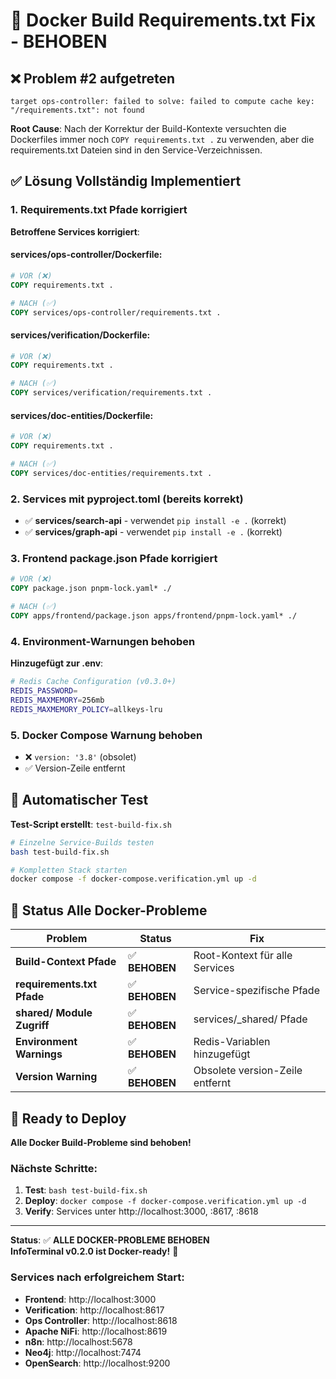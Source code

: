 # 🔧 Docker Build Requirements.txt Fix - BEHOBEN

## ❌ Problem #2 aufgetreten
```
target ops-controller: failed to solve: failed to compute cache key: 
"/requirements.txt": not found
```

**Root Cause**: Nach der Korrektur der Build-Kontexte versuchten die Dockerfiles immer noch `COPY requirements.txt .` zu verwenden, aber die requirements.txt Dateien sind in den Service-Verzeichnissen.

## ✅ Lösung Vollständig Implementiert

### 1. **Requirements.txt Pfade korrigiert**

**Betroffene Services korrigiert**:

#### services/ops-controller/Dockerfile:
```dockerfile
# VOR (❌)
COPY requirements.txt .

# NACH (✅)  
COPY services/ops-controller/requirements.txt .
```

#### services/verification/Dockerfile:
```dockerfile  
# VOR (❌)
COPY requirements.txt .

# NACH (✅)
COPY services/verification/requirements.txt .
```

#### services/doc-entities/Dockerfile:
```dockerfile
# VOR (❌) 
COPY requirements.txt .

# NACH (✅)
COPY services/doc-entities/requirements.txt .
```

### 2. **Services mit pyproject.toml (bereits korrekt)**
- ✅ **services/search-api** - verwendet `pip install -e .` (korrekt)
- ✅ **services/graph-api** - verwendet `pip install -e .` (korrekt)

### 3. **Frontend package.json Pfade korrigiert**
```dockerfile
# VOR (❌)
COPY package.json pnpm-lock.yaml* ./

# NACH (✅)
COPY apps/frontend/package.json apps/frontend/pnpm-lock.yaml* ./
```

### 4. **Environment-Warnungen behoben**

**Hinzugefügt zur .env**:
```bash
# Redis Cache Configuration (v0.3.0+)
REDIS_PASSWORD=
REDIS_MAXMEMORY=256mb
REDIS_MAXMEMORY_POLICY=allkeys-lru
```

### 5. **Docker Compose Warnung behoben**
- ❌ `version: '3.8'` (obsolet)
- ✅ Version-Zeile entfernt

## 🧪 Automatischer Test

**Test-Script erstellt**: `test-build-fix.sh`

```bash
# Einzelne Service-Builds testen
bash test-build-fix.sh

# Kompletten Stack starten
docker compose -f docker-compose.verification.yml up -d
```

## 🎯 Status Alle Docker-Probleme

| Problem | Status | Fix |
|---------|---------|-----|
| **Build-Context Pfade** | ✅ **BEHOBEN** | Root-Kontext für alle Services |
| **requirements.txt Pfade** | ✅ **BEHOBEN** | Service-spezifische Pfade |
| **shared/ Module Zugriff** | ✅ **BEHOBEN** | services/_shared/ Pfade |
| **Environment Warnings** | ✅ **BEHOBEN** | Redis-Variablen hinzugefügt |
| **Version Warning** | ✅ **BEHOBEN** | Obsolete version-Zeile entfernt |

## 🚀 Ready to Deploy

**Alle Docker Build-Probleme sind behoben!**

### Nächste Schritte:
1. **Test**: `bash test-build-fix.sh`
2. **Deploy**: `docker compose -f docker-compose.verification.yml up -d`
3. **Verify**: Services unter http://localhost:3000, :8617, :8618

---

**Status**: ✅ **ALLE DOCKER-PROBLEME BEHOBEN**  
**InfoTerminal v0.2.0 ist Docker-ready!** 🎉

### Services nach erfolgreichem Start:
- **Frontend**: http://localhost:3000
- **Verification**: http://localhost:8617  
- **Ops Controller**: http://localhost:8618
- **Apache NiFi**: http://localhost:8619
- **n8n**: http://localhost:5678
- **Neo4j**: http://localhost:7474
- **OpenSearch**: http://localhost:9200
